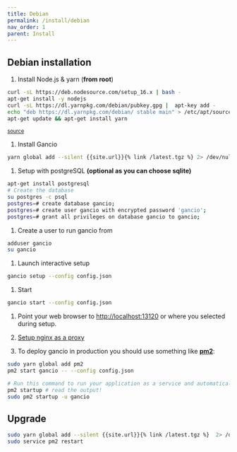 ```yaml
---
title: Debian
permalink: /install/debian
nav_order: 1
parent: Install
---
```


## Debian installation

1. Install Node.js & yarn (**from root**)
```bash
curl -sL https://deb.nodesource.com/setup_16.x | bash -
apt-get install -y nodejs
curl -sL https://dl.yarnpkg.com/debian/pubkey.gpg |  apt-key add -
echo "deb https://dl.yarnpkg.com/debian/ stable main" > /etc/apt/sources.list.d/yarn.list
apt-get update && apt-get install yarn
```
<small>[source](https://github.com/nodesource/distributions/blob/master/README.md)</small>

1. Install Gancio
```bash
yarn global add --silent {{site.url}}{% link /latest.tgz %} 2> /dev/null
```

1. Setup with postgreSQL __(optional as you can choose sqlite)__
```bash
apt-get install postgresql
# Create the database
su postgres -c psql
postgres=# create database gancio;
postgres=# create user gancio with encrypted password 'gancio';
postgres=# grant all privileges on database gancio to gancio;
```

1. Create a user to run gancio from
```bash
adduser gancio
su gancio
```

1. Launch interactive setup
```bash
gancio setup --config config.json
```

1. Start
```bash
gancio start --config config.json
```
1. Point your web browser to [http://localhost:13120](http://localhost:13120) or where you selected during setup.

1. [Setup nginx as a proxy](/install/nginx)

1. To deploy gancio in production you should use something like **[pm2](http://pm2.keymetrics.io/)**:

```bash
sudo yarn global add pm2
pm2 start gancio -- --config config.json

# Run this command to run your application as a service and automatically restart after a reboot:
pm2 startup # read the output!
sudo pm2 startup -u gancio
```

## Upgrade
```bash
sudo yarn global add --silent {{site.url}}{% link /latest.tgz %}  2> /dev/null
sudo service pm2 restart
```
